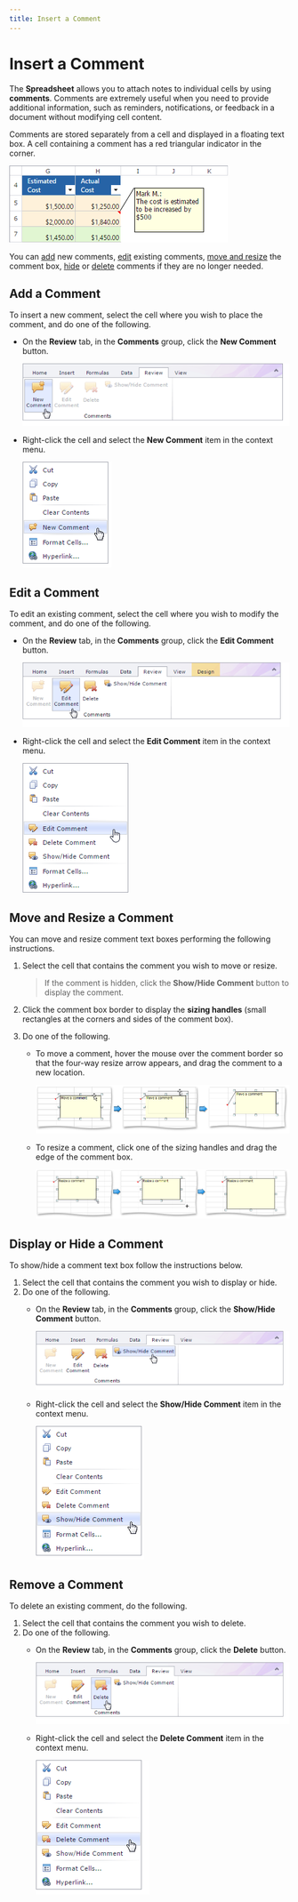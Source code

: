 ```yaml
---
title: Insert a Comment
---
```

# Insert a Comment
The **Spreadsheet** allows you to attach notes to individual cells by using **comments**. Comments are extremely useful when you need to provide additional information, such as reminders, notifications, or feedback in a document without modifying cell content.

Comments are stored separately from a cell and displayed in a floating text box. A cell containing a comment has a red triangular indicator in the corner.
 

![spreadsheet-overview.png](../../../images/img128153.png)

You can [add](#add) new comments, [edit](#edit) existing comments, [move and resize](#move) the comment box, [hide](#hide) or [delete](#delete) comments if they are no longer needed.

## <a name="add"/>Add a Comment
To insert a new comment, select the cell where you wish to place the comment, and do one of the following.
* On the **Review** tab, in the **Comments** group, click the **New Comment** button.
	
	![EUD_Spreadsheet_AddComment_Ribbon](../../../images/img128906.png)
* Right-click the cell and select the **New Comment** item in the context menu.
	
	![EUD_Spreadsheet_AddComment_ContextMenu](../../../images/img128907.png)

## <a name="edit"/>Edit a Comment
To edit an existing comment, select the cell where you wish to modify the comment, and do one of the following.
* On the **Review** tab, in the **Comments** group, click the **Edit Comment** button.
	
	![EUD_Spreadsheet_EditComment_Ribbon](../../../images/img128940.png)
* Right-click the cell and select the **Edit Comment** item in the context menu.
	
	![comments-contextmenu.png](../../../images/img128151.png)

## <a name="move"/>Move and Resize a Comment
You can move and resize comment text boxes performing the following instructions.
1. Select the cell that contains the comment you wish to move or resize.
	
	> If the comment is hidden, click the **Show/Hide Comment** button to display the comment.
2. Click the comment box border to display the **sizing handles** (small rectangles at the corners and sides of the comment box).
3. Do one of the following.
	* To move a comment, hover the mouse over the comment border so that the four-way resize arrow appears, and drag the comment to a new location.
		
		![Spreadsheet_MoveComment](../../../images/img25467.png)
	* To resize a comment, click one of the sizing handles and drag the edge of the comment box.
		
		![Spreadsheet_ResizeComment](../../../images/img24961.png)

## <a name="hide"/>Display or Hide a Comment
To show/hide a comment text box follow the instructions below.
1. Select the cell that contains the comment you wish to display or hide.
2. Do one of the following.
	* On the **Review** tab, in the **Comments** group, click the **Show/Hide Comment** button.
		
		![EUD_Spreadsheet_ShowComment_Ribbon](../../../images/img128908.png)
	* Right-click the cell and select the **Show/Hide Comment** item in the context menu.
		
		![EUD_Spreadsheet_ShowComment_ContextMenu](../../../images/img128909.png)

## <a name="delete"/>Remove a Comment
To delete an existing comment, do the following.
1. Select the cell that contains the comment you wish to delete.
2. Do one of the following.
	* On the **Review** tab, in the **Comments** group, click the **Delete** button.
		
		![EUD_Spreadsheet_DeleteComment_Ribbon](../../../images/img128919.png)
	* Right-click the cell and select the **Delete Comment** item in the context menu.
		
		![EUD_Spreadsheet_DeleteComment_Context](../../../images/img128920.png)